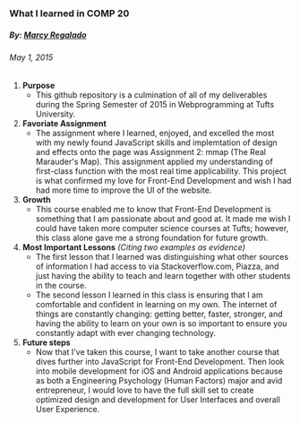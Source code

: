 ### What I learned in COMP 20
##### By: [Marcy Regalado](https://github.com/marcyreg)
###### May 1, 2015

1. **Purpose** 
	* This github repository is a culmination of all of my deliverables during the Spring Semester of 2015 in Webprogramming at Tufts University.
2. **Favoriate Assignment**
	* The assignment where I learned, enjoyed, and excelled the most with my newly found JavaScript skills and implemtation of design and effects onto the page was Assignment 2: mmap (The Real Marauder's Map). This assignment applied my understanding of first-class function with the most real time applicability. This project is what confirmed my love for Front-End Development and wish I had had more time to improve the UI of the website. 
3. **Growth**
	* This course enabled me to know that Front-End Development is something that I am passionate about and good at. It made me wish I could have taken more computer science courses at Tufts; however, this class alone gave me a strong foundation for future growth. 
4. **Most Important Lessons** *(Citing two examples as evidence)*
	* The first lesson that I learned was distinguishing what other sources of information I had access to via Stackoverflow.com, Piazza, and just having the ability to teach and learn together with other students in the course.
	* The second lesson I learned in this class is ensuring that I am comfortable and confident in learning on my own. The internet of things are constantly changing: getting better, faster, stronger, and having the ability to learn on your own is so important to ensure you constantly adapt with ever changing technology.
5. **Future steps**
	* Now that I've taken this course, I want to take another course that dives further into JavaScript for Front-End Development. Then look into mobile development for iOS and Android applications because as both a Engineering Psychology (Human Factors) major and avid entrepreneur, I would love to have the full skill set to create optimized design and development for User Interfaces and overall User Experience. 